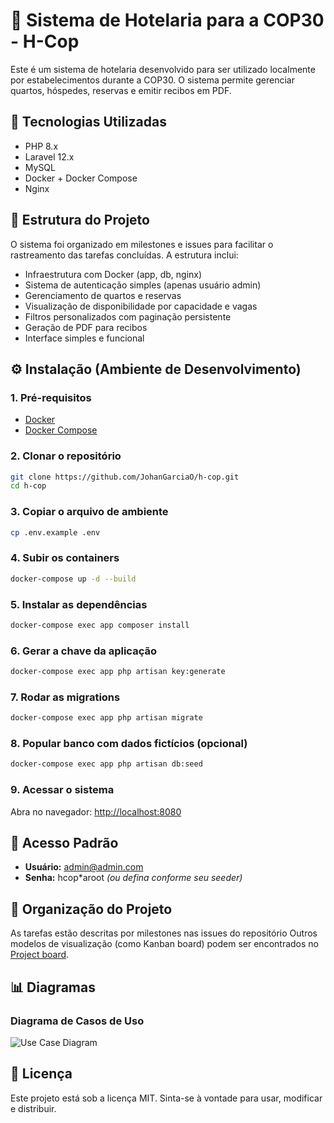 # 🏨 Sistema de Hotelaria para a COP30 - H-Cop

Este é um sistema de hotelaria desenvolvido para ser utilizado localmente por estabelecimentos durante a COP30. O sistema permite gerenciar quartos, hóspedes, reservas e emitir recibos em PDF.

## 🚀 Tecnologias Utilizadas

- PHP 8.x
- Laravel 12.x
- MySQL
- Docker + Docker Compose
- Nginx

## 🧱 Estrutura do Projeto

O sistema foi organizado em milestones e issues para facilitar o rastreamento das tarefas concluídas. A estrutura inclui:

- Infraestrutura com Docker (app, db, nginx)
- Sistema de autenticação simples (apenas usuário admin)
- Gerenciamento de quartos e reservas
- Visualização de disponibilidade por capacidade e vagas
- Filtros personalizados com paginação persistente
- Geração de PDF para recibos
- Interface simples e funcional

## ⚙️ Instalação (Ambiente de Desenvolvimento)

### 1. Pré-requisitos

- [Docker](https://www.docker.com/)
- [Docker Compose](https://docs.docker.com/compose/)

### 2. Clonar o repositório

```bash
git clone https://github.com/JohanGarciaO/h-cop.git
cd h-cop
```

### 3. Copiar o arquivo de ambiente

```bash
cp .env.example .env
```

### 4. Subir os containers

```bash
docker-compose up -d --build
```

### 5. Instalar as dependências

```bash
docker-compose exec app composer install
```

### 6. Gerar a chave da aplicação

```bash
docker-compose exec app php artisan key:generate
```

### 7. Rodar as migrations

```bash
docker-compose exec app php artisan migrate
```

### 8. Popular banco com dados fictícios (opcional)

```bash
docker-compose exec app php artisan db:seed
```

### 9. Acessar o sistema

Abra no navegador: [http://localhost:8080](http://localhost:8080)

## 👤 Acesso Padrão

- **Usuário:** admin@admin.com
- **Senha:** hcop\*aroot *(ou defina conforme seu seeder)*

## 📂 Organização do Projeto

As tarefas estão descritas por milestones nas issues do repositório
Outros modelos de visualização (como Kanban board) podem ser encontrados no [Project board](https://github.com/JohanGarciaO/h-cop/projects).

## 📊 Diagramas

### Diagrama de Casos de Uso
![Use Case Diagram](docs/use-case-diagram.png)

## 📝 Licença

Este projeto está sob a licença MIT. Sinta-se à vontade para usar, modificar e distribuir.